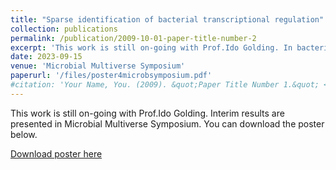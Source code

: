 ```yaml
---
title: "Sparse identification of bacterial transcriptional regulation"
collection: publications
permalink: /publication/2009-10-01-paper-title-number-2
excerpt: 'This work is still on-going with Prof.Ido Golding. In bacteria, while the connection between a gene's regulatory architecture and its expression is well-established in the context of individual model gene circuits, a genome-scale perspective of such connection is lacking. A recent collaborative project from our lab aimed to develop a genome-wide classification of transcriptional regulation based on the response of each gene to its own replication. However, some genes exhibit transcriptional behavior that falls outside the current theoretical framework. Meanwhile, many data-driven machine learning algorithms aimed to construct ordinary differential equation models have emerged in recent years. These algorithms may be helpful in discovering hidden regulatory mechanisms beyond the current model. In this work, we aim to use machine learning-aided methods to perform a genome-wide classification of transcriptional behavior based on real Escherichia coli (E.) coli data. After considering several different algorithms, we now focus on the sparse identification of nonlinear dynamics (SINDy) algorithm, which is more practical due to its high computational efficiency. We reported some simple test cases of remarkable agreement between the simulation data generated from the mRNA transcription model and the ODE model learned by SINDy. We anticipate that our attempt will serve as a starting point for learning more complicated transcriptional regulation models using data-driven methods.'
date: 2023-09-15
venue: 'Microbial Multiverse Symposium'
paperurl: '/files/poster4microbsymposium.pdf'
#citation: 'Your Name, You. (2009). &quot;Paper Title Number 1.&quot; <i>Journal 1</i>. 1(1).'
---
```

This work is still on-going with Prof.Ido Golding. Interim results are presented in Microbial Multiverse Symposium. You can download the poster below.

[Download poster here](/files/poster4microbsymposium.pdf)

